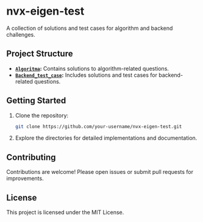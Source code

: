 # nvx-eigen-test

A collection of solutions and test cases for algorithm and backend challenges.

## Project Structure

- **[`Algoritma`](./Algoritma):** Contains solutions to algorithm-related questions.
- **[`Backend_test_case`](./Backend_test_case):** Includes solutions and test cases for backend-related questions.

## Getting Started

1. Clone the repository:
    ```bash
    git clone https://github.com/your-username/nvx-eigen-test.git
    ```
2. Explore the directories for detailed implementations and documentation.

## Contributing

Contributions are welcome! Please open issues or submit pull requests for improvements.

## License

This project is licensed under the MIT License.

